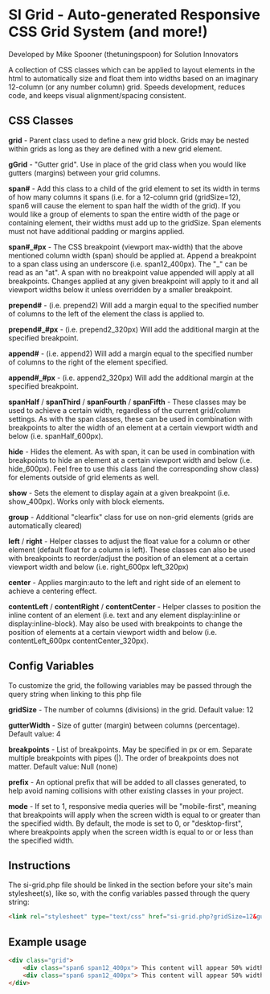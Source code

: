 # SI Grid - Auto-generated Responsive CSS Grid System (and more!)
Developed by Mike Spooner (thetuningspoon) for Solution Innovators

A collection of CSS classes which can be applied to layout elements in the html to automatically size and float them into widths based on an imaginary 12-column (or any number column) grid. Speeds development, reduces code, and keeps visual alignment/spacing consistent.


## CSS Classes

**grid** - Parent class used to define a new grid block. Grids may be nested within grids as long as they are defined with a new grid element.

**gGrid** - "Gutter grid". Use in place of the grid class when you would like gutters (margins) between your grid columns.

**span#** - Add this class to a child of the grid element to set its width in terms of how many columns it spans (i.e. for a 12-column grid (gridSize=12), span6 will cause the element to span half the width of the grid). If you would like a group of elements to span the entire width of the page or containing element, their widths must add up to the gridSize. Span elements must not have additional padding or margins applied.

**span#_#px** - The CSS breakpoint (viewport max-width) that the above mentioned column width (span) should be applied at. Append a breakpoint to a span class using an underscore (i.e. span12_400px). The "_" can be read as an "at". A span with no breakpoint value appended will apply at all breakpoints. Changes applied at any given breakpoint will apply to it and all viewport widths below it unless overridden by a smaller breakpoint.

**prepend#** - (i.e. prepend2) Will add a margin equal to the specified number of columns to the left of the element the class is applied to.

**prepend#_#px** - (i.e. prepend2_320px) Will add the additional margin at the specified breakpoint.

**append#** - (i.e. append2) Will add a margin equal to the specified number of columns to the right of the element specified.

**append#_#px** - (i.e. append2_320px) Will add the additional margin at the specified breakpoint.

**spanHalf** / **spanThird** / **spanFourth** / **spanFifth** - These classes may be used to achieve a certain width, regardless of the current grid/column settings.  As with the span classes, these can be used in combination with breakpoints to alter the width of an element at a certain viewport width and below (i.e. spanHalf_600px).

**hide** - Hides the element. As with span, it can be used in combination with breakpoints to hide an element at a certain viewport width and below (i.e. hide_600px). Feel free to use this class (and the corresponding show class) for elements outside of grid elements as well.

**show** - Sets the element to display again at a given breakpoint (i.e. show_400px). Works only with block elements.

**group** - Additional "clearfix" class for use on non-grid elements (grids are automatically cleared)

**left** / **right** - Helper classes to adjust the float value for a column or other element (default float for a column is left). These classes can also be used with breakpoints to reorder/adjust the position of an element at a certain viewport width and below (i.e. right_600px left_320px)

**center** - Applies margin:auto to the left and right side of an element to achieve a centering effect.

**contentLeft** / **contentRight** / **contentCenter** - Helper classes to position the inline content of an element (i.e. text and any element display:inline or display:inline-block). May also be used with breakpoints to change the position of elements at a certain viewport width and below (i.e. contentLeft_600px contentCenter_320px).

## Config Variables

To customize the grid, the following variables may be passed through the query string when linking to this php file

**gridSize** - The number of columns (divisions) in the grid. Default value: 12

**gutterWidth** - Size of gutter (margin) between columns (percentage). Default value: 4

**breakpoints** - List of breakpoints. May be specified in px or em. Separate multiple breakpoints with pipes (|). The order of breakpoints does not matter. Default value: Null (none)

**prefix** - An optional prefix that will be added to all classes generated, to help avoid naming collisions with other existing classes in your project.

**mode** - If set to 1, responsive media queries will be "mobile-first", meaning that breakpoints will apply when the screen width is equal to or greater than the specified width. By default, the mode is set to 0, or "desktop-first", where breakpoints apply when the screen width is equal to or or less than the specified width.

## Instructions

The si-grid.php file should be linked in the <head> section before your site's main stylesheet(s), like so, with the config variables passed through the query string:

```html
<link rel="stylesheet" type="text/css" href="si-grid.php?gridSize=12&gutterWidth=4&breakpoints=1000px|800px|400px" />
```

## Example usage


```html
<div class="grid">
	<div class="span6 span12_400px"> This content will appear 50% width at full screen and full width at a viewport width of less than 400px. </div>
	<div class="span6 span12_400px"> This content will appear 50% width at full screen and full width at a viewport width of less than 400px. </div>
</div>
```
